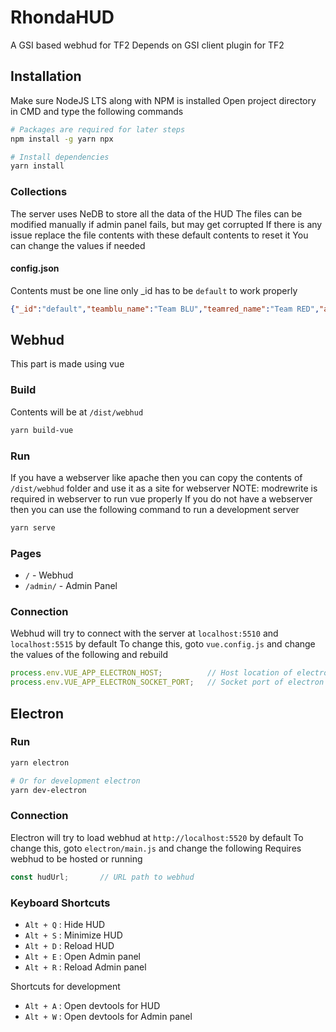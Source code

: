 # RhondaHUD

A GSI based webhud for TF2
Depends on GSI client plugin for TF2

## Installation

Make sure NodeJS LTS along with NPM is installed
Open project directory in CMD and type the following commands

```bash
# Packages are required for later steps
npm install -g yarn npx

# Install dependencies
yarn install
```

### Collections

The server uses NeDB to store all the data of the HUD
The files can be modified manually if admin panel fails, but may get corrupted
If there is any issue replace the file contents with these default contents to reset it
You can change the values if needed

#### config.json

Contents must be one line only
_id has to be `default` to work properly

```json
{"_id":"default","teamblu_name":"Team BLU","teamred_name":"Team RED","announcements":[{"type":"SeriesScore"}],"announcementsDelay":"60","seriesBestOf":"5","seriesWinsTeamBlu":"0","seriesWinsTeamRed":"0"}
```

## Webhud

This part is made using vue

### Build

Contents will be at `/dist/webhud`

```bash
yarn build-vue
```

### Run

If you have a webserver like apache then you can copy the contents of `/dist/webhud` folder and use it as a site for webserver
NOTE: modrewrite is required in webserver to run vue properly
If you do not have a webserver then you can use the following command to run a development server

```bash
yarn serve
```

### Pages

- `/` - Webhud
- `/admin/` - Admin Panel

### Connection

Webhud will try to connect with the server at `localhost:5510` and `localhost:5515` by default
To change this, goto `vue.config.js` and change the values of the following and rebuild

```js
process.env.VUE_APP_ELECTRON_HOST;          // Host location of electron (required if running webhud inside electron)
process.env.VUE_APP_ELECTRON_SOCKET_PORT;   // Socket port of electron (required if running webhud inside electron)
```

## Electron

### Run

```bash
yarn electron

# Or for development electron
yarn dev-electron
```

### Connection

Electron will try to load webhud at `http://localhost:5520` by default
To change this, goto `electron/main.js` and change the following
Requires webhud to be hosted or running

```js
const hudUrl;       // URL path to webhud
```

### Keyboard Shortcuts

- `Alt + Q` : Hide HUD
- `Alt + S` : Minimize HUD
- `Alt + D` : Reload HUD
- `Alt + E` : Open Admin panel
- `Alt + R` : Reload Admin panel

Shortcuts for development

- `Alt + A` : Open devtools for HUD
- `Alt + W` : Open devtools for Admin panel
  
